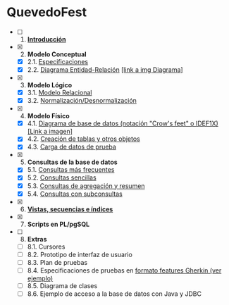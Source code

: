 # QuevedoFest

- [ ] 1. [**Introducción**](#introduccion)
- [x] 2. **Modelo Conceptual**
   - [x] 2.1. [Especificaciones](https://github.com/Bouzas1402/QuevedoFest/blob/main/QuevedoFest/DesarrolloIndice/Consultas%20de%20la%20base%20de%20datos.md)
   - [x] 2.2. [Diagrama Entidad-Relación](https://github.com/Bouzas1402/QuevedoFest/blob/main/QuevedoFest/DesarrolloIndice/Consultas%20de%20la%20base%20de%20datos.md) [[link a img Diagrama]](https://github.com/Bouzas1402/QuevedoFest/blob/main/QuevedoFest/img%20Diagrama%20entidad%20relacion/QuevedoFest.png)
- [x] 3. **Modelo Lógico**
   - [x] 3.1. [Modelo Relacional](https://github.com/Bouzas1402/QuevedoFest/blob/main/QuevedoFest/DesarrolloIndice/Modelo%20conceptual.md)
   - [x] 3.2. [Normalización/Desnormalización](https://github.com/Bouzas1402/QuevedoFest/blob/main/QuevedoFest/DesarrolloIndice/Modelo%20conceptual.md)
- [x] 4. **Modelo Físico**
   - [x] 4.1. [Diagrama de base de datos (notación "Crow's feet" o IDEF1X)](https://github.com/Bouzas1402/QuevedoFest/blob/main/QuevedoFest/DesarrolloIndice/Modelo%20f%C3%ADsico.md) [[Link a imagen]](https://github.com/Bouzas1402/QuevedoFest/blob/main/QuevedoFest/img%20Diagrama%20Crow%C2%B4s%20feet/crow%C2%B4s%20feet.png)
   - [x] 4.2. [Creación de tablas y otros objetos](https://github.com/Bouzas1402/QuevedoFest/blob/main/QuevedoFest/DesarrolloIndice/Modelo%20f%C3%ADsico.md)
   - [x] 4.3. [Carga de datos de prueba](https://github.com/Bouzas1402/QuevedoFest/blob/main/QuevedoFest/DesarrolloIndice/Modelo%20f%C3%ADsico.md)
- [x] 5. **Consultas de la base de datos**
   - [x] 5.1. [Consultas más frecuentes](https://github.com/Bouzas1402/QuevedoFest/blob/main/QuevedoFest/DesarrolloIndice/Consultas%20de%20la%20base%20de%20datos.md)
   - [x] 5.2. [Consultas sencillas](https://github.com/Bouzas1402/QuevedoFest/blob/main/QuevedoFest/DesarrolloIndice/Consultas%20de%20la%20base%20de%20datos.md)
   - [x] 5.3. [Consultas de agregación y resumen](https://github.com/Bouzas1402/QuevedoFest/blob/main/QuevedoFest/DesarrolloIndice/Consultas%20de%20la%20base%20de%20datos.md)
   - [x] 5.4. [Consultas con subconsultas](https://github.com/Bouzas1402/QuevedoFest/blob/main/QuevedoFest/DesarrolloIndice/Consultas%20de%20la%20base%20de%20datos.md)
- [x] 6. [**Vistas, secuencias e índices**](https://github.com/Bouzas1402/QuevedoFest/edit/main/QuevedoFest/DesarrolloIndice/Vistas,%20secuencias%20e%20%C3%ADndices.md)
- [x] 7. **Scripts en PL/pgSQL**
- [ ] 8. **Extras**
   - [ ] 8.1. Cursores
   - [ ] 8.2. Prototipo de interfaz de usuario
   - [ ] 8.3. Plan de pruebas
   - [ ] 8.4. Especificaciones de pruebas en [formato features Gherkin (ver ejemplo)](features/admin-carteles.feature) 
   - [ ] 8.5. Diagrama de clases
   - [ ] 8.6. Ejemplo de acceso a la base de datos con Java y JDBC
